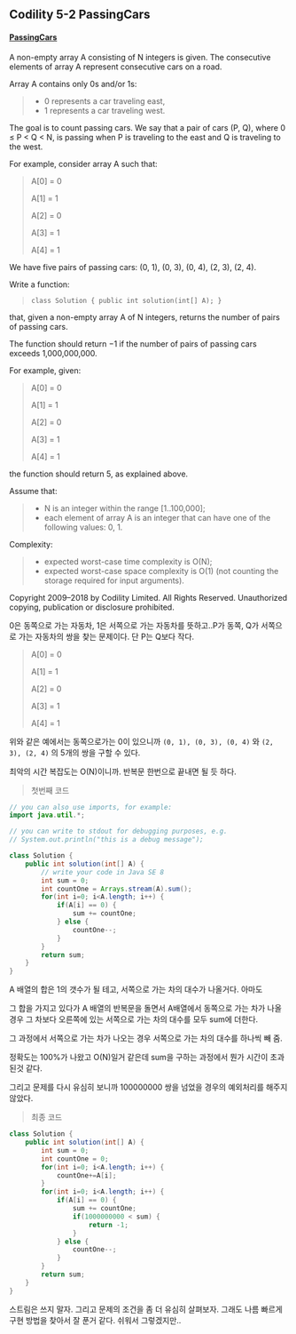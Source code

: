 ## Codility 5-2 PassingCars


#### [PassingCars](https://app.codility.com/programmers/lessons/5-prefix_sums/passing_cars/)

A non-empty array A consisting of N integers is given. The consecutive elements of array A represent consecutive cars on a road.

Array A contains only 0s and/or 1s:

> - 0 represents a car traveling east,
> - 1 represents a car traveling west.

The goal is to count passing cars. We say that a pair of cars (P, Q), where 0 ≤ P < Q < N, is passing when P is traveling to the east and Q is traveling to the west.

For example, consider array A such that:

> A[0] = 0
>
> A[1] = 1
>
> A[2] = 0
>
> A[3] = 1
>
> A[4] = 1

We have five pairs of passing cars: (0, 1), (0, 3), (0, 4), (2, 3), (2, 4).

Write a function:

> `class Solution { public int solution(int[] A); }`

that, given a non-empty array A of N integers, returns the number of pairs of passing cars.

The function should return −1 if the number of pairs of passing cars exceeds 1,000,000,000.

For example, given:

> A[0] = 0
>
> A[1] = 1
>
> A[2] = 0
>
> A[3] = 1
>
> A[4] = 1

the function should return 5, as explained above.

Assume that:

> - N is an integer within the range [1..100,000];
> - each element of array A is an integer that can have one of the following values: 0, 1.

Complexity:

> - expected worst-case time complexity is O(N);
> - expected worst-case space complexity is O(1) (not counting the storage required for input arguments).

Copyright 2009–2018 by Codility Limited. All Rights Reserved. Unauthorized copying, publication or disclosure prohibited.

 

0은 동쪽으로 가는 자동차, 1은 서쪽으로 가는 자동차를 뜻하고..P가 동쪽, Q가 서쪽으로 가는 자동차의 쌍을 찾는 문제이다. 단 P는 Q보다 작다.

> A[0] = 0
>
> A[1] = 1
>
> A[2] = 0
>
> A[3] = 1
>
> A[4] = 1

위와 같은 예에서는 동쪽으로가는 0이 있으니까 `(0, 1), (0, 3), (0, 4)` 와 `(2, 3), (2, 4)` 의 5개의 쌍을 구할 수 있다.

최악의 시간 복잡도는 O(N)이니까. 반복문 한번으로 끝내면 될 듯 하다.



> 첫번째 코드

```java
// you can also use imports, for example:
import java.util.*;

// you can write to stdout for debugging purposes, e.g.
// System.out.println("this is a debug message");

class Solution {
    public int solution(int[] A) {
        // write your code in Java SE 8
        int sum = 0;
        int countOne = Arrays.stream(A).sum();
        for(int i=0; i<A.length; i++) {
            if(A[i] == 0) {
                sum += countOne;
            } else {
                countOne--;
            }
        }
        return sum;
    }
}
```

A 배열의 합은 1의 갯수가 될 테고, 서쪽으로 가는 차의 대수가 나올거다. 아마도

그 합을 가지고 있다가 A 배열의 반복문을 돌면서 A배열에서 동쪽으로 가는 차가 나올 경우 그 차보다 오른쪽에 있는 서쪽으로 가는 차의 대수를 모두 sum에 더한다.

그 과정에서 서쪽으로 가는 차가 나오는 경우 서쪽으로 가는 차의 대수를 하나씩 빼 줌.

정확도는 100%가 나왔고 O(N)일거 같은데 sum을 구하는 과정에서 뭔가 시간이 초과된것 같다.

그리고 문제를 다시 유심히 보니까 100000000 쌍을 넘었을 경우의 예외처리를 해주지 않았다.

> 최종 코드

```java
class Solution {
    public int solution(int[] A) {
        int sum = 0;
        int countOne = 0;
        for(int i=0; i<A.length; i++) {
            countOne+=A[i];
        }
        for(int i=0; i<A.length; i++) {
            if(A[i] == 0) {
                sum += countOne;
                if(1000000000 < sum) {
                    return -1;
                }
            } else {
                countOne--;
            }
        }
        return sum;
    }
}
```

스트림은 쓰지 말자. 그리고 문제의 조건을 좀 더 유심히 살펴보자. 그래도 나름 빠르게 구현 방법을 찾아서 잘 푼거 같다. 쉬워서 그렇겠지만..